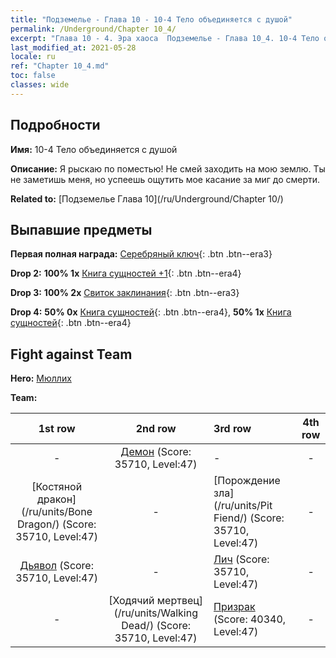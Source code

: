```yaml
---
title: "Подземелье - Глава 10 - 10-4 Тело объединяется с душой"
permalink: /Underground/Chapter 10_4/
excerpt: "Глава 10 - 4. Эра хаоса  Подземелье - Глава 10_4. 10-4 Тело объединяется с душой"
last_modified_at: 2021-05-28
locale: ru
ref: "Chapter 10_4.md"
toc: false
classes: wide
---
```


## Подробности

 **Имя:** 10-4 Тело объединяется с душой

 **Описание:** Я рыскаю по поместью! Не смей заходить на мою землю. Ты не заметишь меня, но успеешь ощутить мое касание за миг до смерти.

 **Related to:** [Подземелье Глава 10](/ru/Underground/Chapter 10/)

## Выпавшие предметы

 **Первая полная награда:** [Серебряный ключ](/ItemsRU/con_693/){: .btn .btn--era3}

 **Drop 2:** **100% 1x** [Книга сущностей +1](/ItemsRU/mat_46/){: .btn .btn--era4}

 **Drop 3:** **100% 2x** [Свиток заклинания](/ItemsRU/con_694/){: .btn .btn--era3}

 **Drop 4:** **50% 0x** [Книга сущностей](/ItemsRU/mat_39/){: .btn .btn--era4}, **50% 1x** [Книга сущностей](/ItemsRU/mat_39/){: .btn .btn--era4}


## Fight against Team
 **Hero:** [Мюллих](/ru/heroes/Mullich/)

 **Team:**


  | 1st row | 2nd row | 3rd row | 4th row |
  |:----:|:----:|:----|:----:|
  | - | [Демон](/ru/units/Demon/) (Score: 35710, Level:47)  | - | - |
  | [Костяной дракон](/ru/units/Bone Dragon/) (Score: 35710, Level:47)  | - | [Порождение зла](/ru/units/Pit Fiend/) (Score: 35710, Level:47)  | - |
  | [Дьявол](/ru/units/Devil/) (Score: 35710, Level:47)  | - | [Лич](/ru/units/Lich/) (Score: 35710, Level:47)  | - |
  | - | [Ходячий мертвец](/ru/units/Walking Dead/) (Score: 35710, Level:47)  | [Призрак](/ru/units/Wight/) (Score: 40340, Level:47)  | - |


